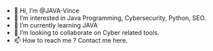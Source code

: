 - 👋 Hi, I’m @JAVA-Vince
- 👀 I’m interested in Java Programming, Cybersecurity, Python, SEO. 
- 🌱 I’m currently learning JAVA
- 💞️ I’m looking to collaborate on Cyber related tools. 
- 📫 How to reach me ? Contact me here. 

<!---
JAVA-Vince/JAVA-Vince is a ✨ special ✨ repository because its `README.md` (this file) appears on your GitHub profile.
You can click the Preview link to take a look at your changes.
--->
